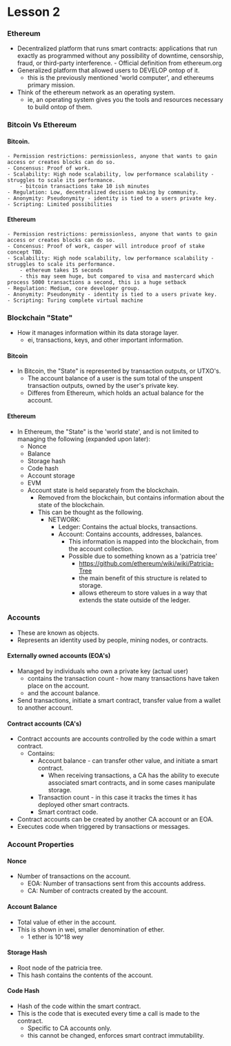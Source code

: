# Lesson 2

### Ethereum

- Decentralized platform that runs smart contracts: applications that run exactly as programmed without any possibility of downtime, censorship, fraud, or third-party interference. - Official definition from ethereum.org
- Generalized platform that allowed users to DEVELOP ontop of it.
	- this is the previously mentioned 'world computer', and ethereums primary mission.
- Think of the ethereum network as an operating system.
	- ie, an operating system gives you the tools and resources necessary to build ontop of them.

### Bitcoin Vs Ethereum

#### Bitcoin.
	- Permission restrictions: permissionless, anyone that wants to gain access or creates blocks can do so.
	- Concensus: Proof of work.
	- Scalability: High node scalability, low performance scalability - struggles to scale its performance.
		- bitcoin transactions take 10 ish minutes
	- Regulation: Low, decentralized decision making by community.
	- Anonymity: Pseudonymity - identity is tied to a users private key.
	- Scripting: Limited possibilities

#### Ethereum
	- Permission restrictions: permissionless, anyone that wants to gain access or creates blocks can do so.
	- Concensus: Proof of work, casper will introduce proof of stake concept TBD.
	- Scalability: High node scalability, low performance scalability - struggles to scale its performance.
		- ethereum takes 15 seconds
		- this may seem huge, but compared to visa and mastercard which process 5000 transactions a second, this is a huge setback 
	- Regulation: Medium, core developer group.
	- Anonymity: Pseudonymity - identity is tied to a users private key.
	- Scripting: Turing complete virtual machine 

### Blockchain "State"

- How it manages information within its data storage layer.
	- ei, transactions, keys, and other important information.


#### Bitcoin
- In Bitcoin, the "State" is represented by transaction outputs, or UTXO's.
	- The account balance of a user is the sum total of the unspent transaction outputs, owned by the user's private key.
	- Differes from Ethereum, which holds an actual balance for the account.

#### Ethereum
- In Ethereum, the "State" is the 'world state', and is not limited to managing the following (expanded upon later):
	- Nonce
	- Balance
	- Storage hash
	- Code hash
	- Account storage
	- EVM
	- Account state is held separately from the blockchain.
		- Removed from the blockchain, but contains information about the state of the blockchain.
		- This can be thought as the following.
			- NETWORK:
				- Ledger: Contains the actual blocks, transactions.
				- Account: Contains accounts, addresses, balances.
					- This information is mapped into the blockchain, from the account collection.
					- Possible due to something known as a 'patricia tree'
						- https://github.com/ethereum/wiki/wiki/Patricia-Tree
						- the main benefit of this structure is related to storage.
						- allows ethereum to store values in a way that extends the state outside of the ledger.


### Accounts

- These are known as objects.
- Represents an identity used by people, mining nodes, or contracts.

#### Externally owned accounts (EOA's)

- Managed by individuals who own a private key (actual user)
	- contains the transaction count - how many transactions have taken place on the account.
	- and the account balance.
- Send transactions, initiate a smart contract, transfer value from a wallet to another account.

#### Contract accounts (CA's)

- Contract accounts are accounts controlled by the code within a smart contract.
	- Contains:
		- Account balance - can transfer other value, and initiate a smart contract.
			- When receiving transactions, a CA has the ability to execute associated smart contracts, and in some cases manipulate storage. 
		- Transaction count - in this case it tracks the times it has deployed other smart contracts.
		- Smart contract code. 
- Contract accounts can be created by another CA account or an EOA.
- Executes code when triggered by transactions or messages.

### Account Properties

#### Nonce

- Number of transactions on the account. 
	- EOA: Number of transactions sent from this accounts address.
	- CA: Number of contracts created by the account.

#### Account Balance

- Total value of ether in the account.
- This is shown in wei, smaller denomination of ether.
	- 1 ether is 10^18 wey

#### Storage Hash

- Root node of the patricia tree.
- This hash contains the contents of the account.

#### Code Hash

- Hash of the code within the smart contract.
- This is the code that is executed every time a call is made to the contract.
	- Specific to CA accounts only.
	- this cannot be changed, enforces smart contract immutability.

